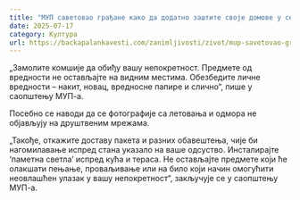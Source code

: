 ```yaml
---
title: "МУП саветовао грађане како да додатно заштите своје домове у сезони годишњих одмора"
date: 2025-07-17
category: Култура
url: https://backapalankavesti.com/zanimljivosti/zivot/mup-savetovao-gradjane-kako-da-dodatno-zastite-svoje-domove-u-sezoni-godisnjih-odmora/
---
```


„Замолите комшије да обиђу вашу непокретност. Предмете од вредности не остављајте на видним местима. Обезбедите личне вредности – накит, новац, вредносне папире и слично“, пише у саопштењу МУП-а.

Посебно се наводи да се фотографије са летовања и одмора не објављују на друштвеним мрежама.

„Такође, откажите доставу пакета и разних обавештења, чије би нагомилавање испред стана указало на ваше одсуство. Инсталирајте ‘паметна светла’ испред кућа и тераса. Не остављајте предмете који ће олакшати пењање, проваљивање или на било који начин омогућити неовлашћен улазак у вашу непокретност“, закључује се у саопштењу МУП-а.
